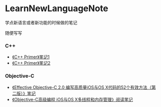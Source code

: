 # LearnNewLanguageNote

学点新语言或者新功能的时候做的笔记

随便写写

### C++

- [《C++ Primer》笔记1](./cppPrimerFunctions.cpp)
- [《C++ Primer》笔记2](./cppPrimerClasses.cpp)

### Objective-C

- [《Effective Objective-C 2.0  编写高质量iOS与OS X代码的52个有效方法（第二版）》笔记](./EOC52.md)
- [《Objective-C高级编程 iOS与OS X多线程和内存管理》阅读笔记](./OCmthread.md)
